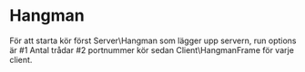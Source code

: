 # Hangman
För att starta kör först Server\Hangman som lägger upp servern, run options är #1 Antal trådar #2 portnummer
kör sedan Client\HangmanFrame för varje client.
